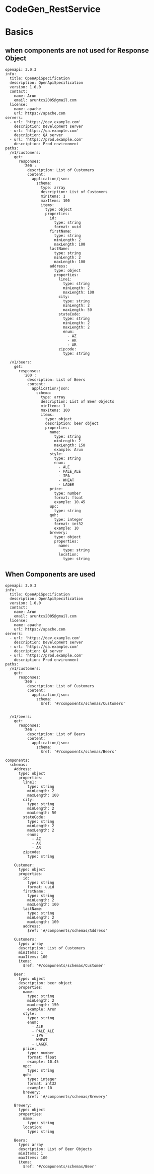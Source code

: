 # CodeGen_RestService

# Basics
## when components are not used for Response Object

    openapi: 3.0.3
    info:
      title: OpenApiSpecification
      description: OpenApiSpecification
      version: 1.0.0
      contact:
        name: Arun
        email: aruntcs2005@gmail.com
      license:
        name: apache
        url: https://apache.com
    servers:
      - url: 'https://dev.example.com'
        description: Development server
      - url: 'https://qa.example.com'
        description: QA server
      - url: 'https://prod.example.com'
        description: Prod environment
    paths:
      /v1/customers:
        get:
          responses:
            '200':
              description: List of Customers
              content:
                application/json:
                  schema:
                    type: array
                    description: List of Customers
                    minItems: 1
                    maxItems: 100
                    items:
                      type: object
                      properties:
                        id:
                          type: string
                          format: uuid
                        firstName:
                          type: string
                          minLength: 2
                          maxLength: 100
                        lastName:
                          type: string
                          minLength: 2
                          maxLength: 100
                        address:
                          type: object
                          properties:
                            line1:
                              type: string
                              minLength: 2
                              maxLength: 100
                            city:
                              type: string
                              minLength: 2
                              maxLength: 50
                            stateCode:
                              type: string
                              minLength: 2
                              maxLength: 2
                              enum:
                                - AZ
                                - AK
                                - AR
                            zipcode:
                              type: string
    
      /v1/beers:
        get:
          responses:
            '200':
              description: List of Beers
              content:
                application/json:
                  schema:
                    type: array
                    description: List of Beer Objects
                    minItems: 1
                    maxItems: 100
                    items:
                      type: object
                      description: beer object
                      properties:
                        name:
                          type: string
                          minLength: 2
                          maxLength: 150
                          example: Arun
                        style:
                          type: string
                          enum:
                            - ALE
                            - PALE_ALE
                            - IPA
                            - WHEAT
                            - LAGER
                        price:
                          type: number
                          format: float
                          example: 10.45
                        upc:
                          type: string
                        qoh:
                          type: integer
                          format: int32
                          example: 10
                        brewery:
                          type: object
                          properties:
                            name:
                              type: string
                            location:
                              type: string
    
## When Components are used  

    openapi: 3.0.3
    info:
      title: OpenApiSpecification
      description: OpenApiSpecification
      version: 1.0.0
      contact:
        name: Arun
        email: aruntcs2005@gmail.com
      license:
        name: apache
        url: https://apache.com
    servers:
      - url: 'https://dev.example.com'
        description: Development server
      - url: 'https://qa.example.com'
        description: QA server
      - url: 'https://prod.example.com'
        description: Prod environment
    paths:
      /v1/customers:
        get:
          responses:
            '200':
              description: List of Customers
              content:
                application/json:
                  schema:
                    $ref: '#/components/schemas/Customers'
    
    
      /v1/beers:
        get:
          responses:
            '200':
              description: List of Beers
              content:
                application/json:
                  schema:
                    $ref: '#/components/schemas/Beers'
    
    components:
      schemas:
        Address:
          type: object
          properties:
            line1:
              type: string
              minLength: 2
              maxLength: 100
            city:
              type: string
              minLength: 2
              maxLength: 50
            stateCode:
              type: string
              minLength: 2
              maxLength: 2
              enum:
                - AZ
                - AK
                - AR
            zipcode:
              type: string
    
        Customer:
          type: object
          properties:
            id:
              type: string
              format: uuid
            firstName:
              type: string
              minLength: 2
              maxLength: 100
            lastName:
              type: string
              minLength: 2
              maxLength: 100
            address:
              $ref: '#/components/schemas/Address'
    
        Customers:
          type: array
          description: List of Customers
          minItems: 1
          maxItems: 100
          items:
            $ref: '#/components/schemas/Customer'
    
        Beer:
          type: object
          description: beer object
          properties:
            name:
              type: string
              minLength: 2
              maxLength: 150
              example: Arun
            style:
              type: string
              enum:
                - ALE
                - PALE_ALE
                - IPA
                - WHEAT
                - LAGER
            price:
              type: number
              format: float
              example: 10.45
            upc:
              type: string
            qoh:
              type: integer
              format: int32
              example: 10
            brewery:
              $ref: '#/components/schemas/Brewery'
    
        Brewery:
          type: object
          properties:
            name:
              type: string
            location:
              type: string
    
        Beers:
          type: array
          description: List of Beer Objects
          minItems: 1
          maxItems: 100
          items:
            $ref: '#/components/schemas/Beer'
    
    
    
    
    
      
